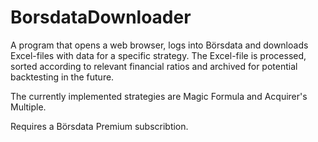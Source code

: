 # BorsdataDownloader

A program that opens a web browser, logs into Börsdata and downloads Excel-files with data for a specific strategy. The Excel-file is processed, sorted according to relevant financial ratios and archived for potential backtesting in the future.

The currently implemented strategies are Magic Formula and Acquirer's Multiple.

Requires a Börsdata Premium subscribtion.
